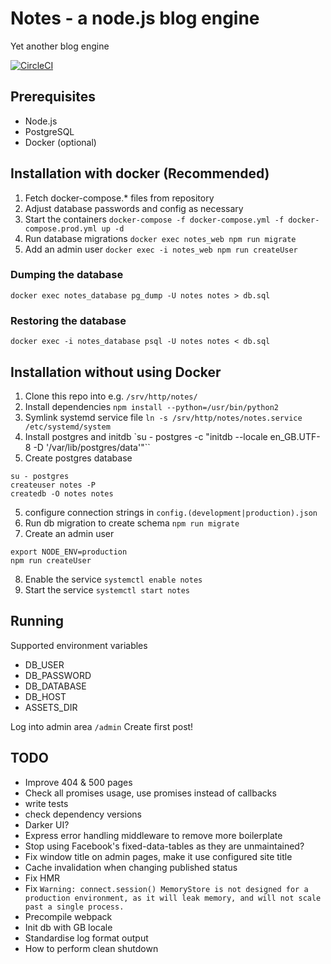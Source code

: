 # Notes - a node.js blog engine

Yet another blog engine

[![CircleCI](https://circleci.com/gh/electrified/notes.svg?style=svg)](https://circleci.com/gh/electrified/notes)

## Prerequisites
* Node.js
* PostgreSQL
* Docker (optional)

## Installation with docker (Recommended)
1. Fetch docker-compose.* files from repository
2. Adjust database passwords and config as necessary
3. Start the containers `docker-compose -f docker-compose.yml -f docker-compose.prod.yml up -d`
4. Run database migrations `docker exec notes_web npm run migrate`
5. Add an admin user `docker exec -i notes_web npm run createUser`

### Dumping the database
`docker exec notes_database pg_dump -U notes notes > db.sql`
### Restoring the database
`docker exec -i notes_database psql -U notes notes < db.sql`

## Installation without using Docker
1. Clone this repo into e.g. `/srv/http/notes/`
1. Install dependencies `npm install --python=/usr/bin/python2`
2. Symlink systemd service file
`ln -s /srv/http/notes/notes.service /etc/systemd/system`
3. Install postgres and initdb
`su - postgres -c "initdb --locale en_GB.UTF-8 -D '/var/lib/postgres/data'"``
4. Create postgres database
~~~~
su - postgres
createuser notes -P
createdb -O notes notes
~~~~
5. configure connection strings in
`config.(development|production).json`
6. Run db migration to create schema
`npm run migrate`
7. Create an admin user
~~~~
export NODE_ENV=production
npm run createUser
~~~~
8. Enable the service `systemctl enable notes`
9. Start the service `systemctl start notes`
## Running

Supported environment variables
* DB_USER
* DB_PASSWORD
* DB_DATABASE
* DB_HOST
* ASSETS_DIR

Log into admin area
`/admin`
Create first post!

## TODO

* Improve 404 & 500 pages
* Check all promises usage, use promises instead of callbacks
* write tests
* check dependency versions
* Darker UI?
* Express error handling middleware to remove more boilerplate
* Stop using Facebook's fixed-data-tables as they are unmaintained?
* Fix window title on admin pages, make it use configured site title
* Cache invalidation when changing published status
* Fix HMR
* Fix `Warning: connect.session() MemoryStore is not designed for a production environment, as it will leak memory, and will not scale past a single process.`
* Precompile webpack
* Init db with GB locale
* Standardise log format output
* How to perform clean shutdown
